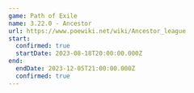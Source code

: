 ```yaml
---
game: Path of Exile
name: 3.22.0 - Ancestor
url: https://www.poewiki.net/wiki/Ancestor_league
start:
  confirmed: true
  startDate: 2023-08-18T20:00:00.000Z
end:
  endDate: 2023-12-05T21:00:00.000Z
  confirmed: true
---
```

